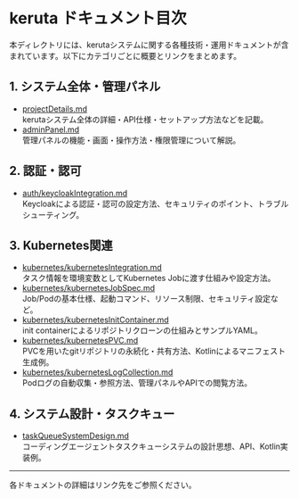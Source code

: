 # keruta ドキュメント目次

本ディレクトリには、kerutaシステムに関する各種技術・運用ドキュメントが含まれています。以下にカテゴリごとに概要とリンクをまとめます。

## 1. システム全体・管理パネル
- [projectDetails.md](./projectDetails.md)  
  kerutaシステム全体の詳細・API仕様・セットアップ方法などを記載。
- [adminPanel.md](./adminPanel.md)  
  管理パネルの機能・画面・操作方法・権限管理について解説。

## 2. 認証・認可
- [auth/keycloakIntegration.md](./auth/keycloakIntegration.md)  
  Keycloakによる認証・認可の設定方法、セキュリティのポイント、トラブルシューティング。

## 3. Kubernetes関連
- [kubernetes/kubernetesIntegration.md](./kubernetes/kubernetesIntegration.md)  
  タスク情報を環境変数としてKubernetes Jobに渡す仕組みや設定方法。
- [kubernetes/kubernetesJobSpec.md](./kubernetes/kubernetesJobSpec.md)  
  Job/Podの基本仕様、起動コマンド、リソース制限、セキュリティ設定など。
- [kubernetes/kubernetesInitContainer.md](./kubernetes/kubernetesInitContainer.md)  
  init containerによるリポジトリクローンの仕組みとサンプルYAML。
- [kubernetes/kubernetesPVC.md](./kubernetes/kubernetesPVC.md)  
  PVCを用いたgitリポジトリの永続化・共有方法、Kotlinによるマニフェスト生成例。
- [kubernetes/kubernetesLogCollection.md](./kubernetes/kubernetesLogCollection.md)  
  Podログの自動収集・参照方法、管理パネルやAPIでの閲覧方法。

## 4. システム設計・タスクキュー
- [taskQueueSystemDesign.md](./taskQueueSystemDesign.md)  
  コーディングエージェントタスクキューシステムの設計思想、API、Kotlin実装例。

---

各ドキュメントの詳細はリンク先をご参照ください。
